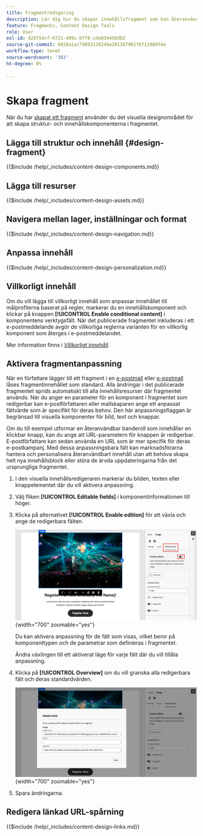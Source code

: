 ```yaml
---
title: Fragmentredigering
description: Lär dig hur du skapar innehållsfragment som kan återanvändas för e-post och malldesigner för att vara effektiv och för att upprätthålla design- och varumärkesstandarder.
feature: Fragments, Content Design Tools
role: User
exl-id: d29754cf-6721-489c-bff8-cde034456db2
source-git-commit: 6028a1ac7989212624be2813d7961f6711080f4e
workflow-type: tm+mt
source-wordcount: '383'
ht-degree: 0%

---
```


# Skapa fragment

När du har [skapat ett fragment](./fragments.md#create-fragments) använder du det visuella designområdet för att skapa struktur- och innehållskomponenterna i fragmentet.

## Lägga till struktur och innehåll {#design-fragment}

{{$include /help/_includes/content-design-components.md}}

## Lägga till resurser

{{$include /help/_includes/content-design-assets.md}}

## Navigera mellan lager, inställningar och format

{{$include /help/_includes/content-design-navigation.md}}

## Anpassa innehåll

{{$include /help/_includes/content-design-personalization.md}}

## Villkorligt innehåll

Om du vill lägga till villkorligt innehåll som anpassar innehållet till målprofilerna baserat på regler, markerar du en innehållskomponent och klickar på knappen **[!UICONTROL Enable conditional content]** i komponentens verktygsfält. När det publicerade fragmentet inkluderas i ett e-postmeddelande avgör de villkorliga reglerna varianten för en villkorlig komponent som återges i e-postmeddelandet.

Mer information finns i [_Villkorligt innehåll_](./conditional-content.md).

## Aktivera fragmentanpassning

När en författare lägger till ett fragment i en [e-postmall](./email-authoring.md#content-authoring---use-visual-fragments) eller [e-postmall](./email-template-authoring.md#content-authoring---use-visual-fragments) låses fragmentinnehållet som standard. Alla ändringar i det publicerade fragmentet sprids automatiskt till alla innehållsresurser där fragmentet används. När du anger en parameter för en komponent i fragmentet som redigerbar kan e-postförfattaren eller mallskaparen ange ett anpassat fältvärde som är specifikt för deras behov. Den här anpassningsflaggan är begränsad till visuella komponenter för bild, text och knappar.

Om du till exempel utformar en återanvändbar banderoll som innehåller en klickbar knapp, kan du ange att URL-parametern för knappen är redigerbar. E-postförfattare kan sedan använda en URL som är mer specifik för deras e-postkampanj. Med dessa anpassningsbara fält kan marknadsförarna hantera och personalisera återanvändbart innehåll utan att behöva skapa helt nya innehållsblock eller störa de ärvda uppdateringarna från det ursprungliga fragmentet.

1. I den visuella innehållsredigeraren markerar du bilden, texten eller knappelementet där du vill aktivera anpassning.

1. Välj fliken **[!UICONTROL Editable fields]** i komponentinformationen till höger.

1. Klicka på alternativet **[!UICONTROL Enable edition]** för att växla och ange de redigerbara fälten.

   ![Aktivera redigerbara fält för en fragmentbildkomponent](./assets/fragment-editable-fields-image.png){width="700" zoomable="yes"}

   Du kan aktivera anpassning för de fält som visas, vilket beror på komponenttypen och de parametrar som definieras i fragmentet.

   Ändra växlingen till ett aktiverat läge för varje fält där du vill tillåta anpassning.

1. Klicka på **[!UICONTROL Overview]** om du vill granska alla redigerbara fält och deras standardvärden.

   ![Granska redigerbara fält och deras standardvärden](./assets/fragment-editable-fields-image-overview.png){width="700" zoomable="yes"}

1. Spara ändringarna.

## Redigera länkad URL-spårning

{{$include /help/_includes/content-design-links.md}}
